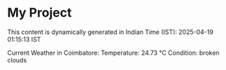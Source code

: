# My Project

This content is dynamically generated in Indian Time (IST): 2025-04-19 01:15:13 IST


Current Weather in Coimbatore:
Temperature: 24.73 °C
Condition: broken clouds
